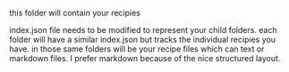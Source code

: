 this folder will contain your recipies

index.json file needs to be modified to represent your child folders. each folder will have a similar index.json but tracks the individual recipies you have. in those same folders will be your recipe files which can text or markdown files. I prefer markdown because of the nice structured layout.
